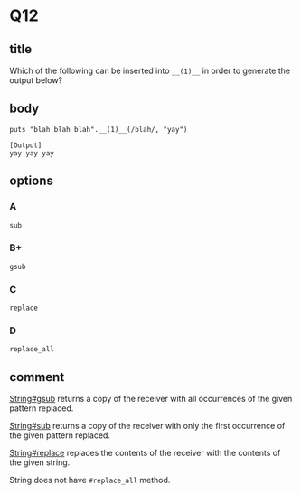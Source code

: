 # Q12

## title

Which of the following can be inserted into `__(1)__` in order to generate the output below?

## body

```
puts "blah blah blah".__(1)__(/blah/, "yay")

[Output]
yay yay yay
```

## options

### A

`sub`

### B+

`gsub`

### C

`replace`

### D

`replace_all`

## comment

[String#gsub](https://docs.ruby-lang.org/en/3.1/String.html#method-i-gsub) returns a copy of the receiver with all occurrences of the given pattern replaced.


[String#sub](https://docs.ruby-lang.org/en/3.1/String.html#method-i-sub) returns a copy of the receiver with only the first occurrence of the given pattern replaced.

[String#replace](https://docs.ruby-lang.org/en/3.1/String.html#method-i-replace) replaces the contents of the receiver with the contents of the given string.

String does not have `#replace_all` method.

